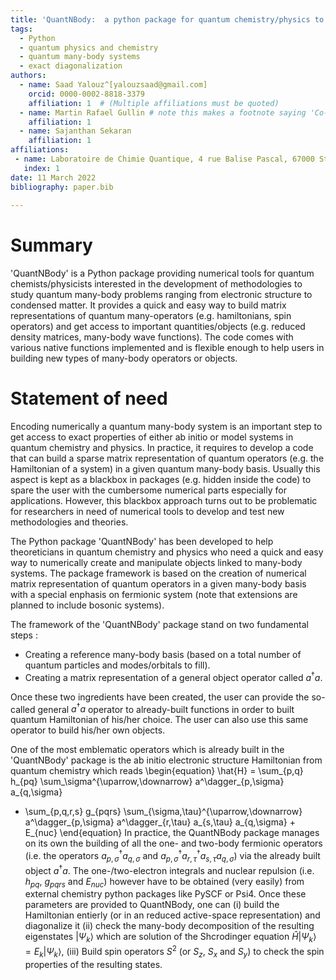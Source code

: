 ```yaml
---
title: 'QuantNBody:  a python package for quantum chemistry/physics to manipulate many-body operators and wave functions.'
tags:
  - Python
  - quantum physics and chemistry
  - quantum many-body systems
  - exact diagonalization
authors:
  - name: Saad Yalouz^[yalouzsaad@gmail.com]
    orcid: 0000-0002-8818-3379
    affiliation: 1  # (Multiple affiliations must be quoted)
  - name: Martin Rafael Gullin # note this makes a footnote saying 'Co-first author'
    affiliation: 1
  - name: Sajanthan Sekaran
    affiliation: 1
affiliations:
 - name: Laboratoire de Chimie Quantique, 4 rue Balise Pascal, 67000 Strasbourg, France
   index: 1
date: 11 March 2022
bibliography: paper.bib
 
---
```


# Summary

'QuantNBody' is a Python package providing numerical tools for quantum chemists/physicists interested in the development of methodologies to study quantum many-body problems ranging from electronic structure to condensed matter. It provides a quick and easy way to build matrix representations of quantum many-operators (e.g. hamiltonians, spin operators) and get access to important quantities/objects (e.g. reduced density matrices, many-body wave functions). The code comes with various native functions implemented and is flexible enough to help users in building new types of many-body operators or objects. 

# Statement of need
  
Encoding numerically a quantum many-body system is an important step to get access to exact properties 
of either ab initio or model systems in quantum chemistry and physics.
In practice, it requires to develop a code that can build a sparse matrix representation of quantum
operators (e.g. the Hamiltonian of a system) in a given quantum many-body basis.
Usually this aspect is kept as a blackbox in packages (e.g. hidden
inside the code) to spare the user with the cumbersome numerical parts especially for applications.
However, this blackbox approach turns out to be problematic for researchers in need
of numerical tools to develop and test new methodologies and theories. 

The Python package 'QuantNBody' has been developed to help theoreticians in quantum chemistry and physics
who need a quick and easy way to numerically create and manipulate objects linked to many-body systems.
The package framework is based on the creation of numerical matrix representation of quantum operators
in a given many-body basis with a special enphasis on fermionic system (note that extensions are
planned to include bosonic systems).

The framework of the 'QuantNBody' package stand on two fundamental steps :

- Creating a reference many-body basis (based on a total number of quantum particles and modes/orbitals to fill).
- Creating a matrix representation of a general object operator called $a^\dagger a$.

Once these two ingredients have been created, the user can provide the so-called general $a^\dagger a$
operator to already-built functions in order to built quantum Hamiltonian of his/her choice. The user can also 
use this same operator to build his/her own objects.

One of the most emblematic operators which is already built in the 'QuantNBody' package is the ab initio electronic structure Hamiltonian from quantum chemistry which reads
\begin{equation} 
\hat{H} = \sum_{p,q} h_{pq} \sum_\sigma^{\uparrow,\downarrow} a^\dagger_{p,\sigma} a_{q,\sigma} 
+ \sum_{p,q,r,s}  g_{pqrs} \sum_{\sigma,\tau}^{\uparrow,\downarrow} a^\dagger_{p,\sigma} a^\dagger_{r,\tau} a_{s,\tau} a_{q,\sigma} + E_{nuc}
\end{equation}
In practice, the QuantNBody package manages on its own the building of all the one- and two-body fermionic operators (i.e. the operators $a^\dagger_{p,\sigma} a_{q,\sigma}$ and $a^\dagger_{p,\sigma} a^\dagger_{r,\tau} a_{s,\tau} a_{q,\sigma}$) via the already built object $a^\dagger a$. The one-/two-electron integrals and nuclear repulsion (i.e. $h_{pq}$, $g_{pqrs}$ and $E_{nuc}$) however have to be obtained (very easily) from external chemistry python packages like PySCF or Psi4. Once these parameters are provided to QuantNBody, one can (i) build the Hamiltonian entierly (or in an reduced active-space representation) and diagonalize it (ii) check the many-body decomposition of the resulting eigenstates $|\Psi_k\rangle$ which are solution of the Shcrodinger equation $\hat{H}|\Psi_k\rangle = E_k |\Psi_k\rangle$, (iii) Build spin operators $S^2$ (or $S_z$, $S_x$ and $S_y$) to check the spin properties of the resulting states.
 

